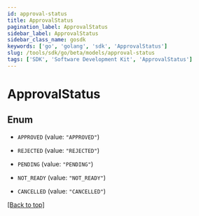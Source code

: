 ```yaml
---
id: approval-status
title: ApprovalStatus
pagination_label: ApprovalStatus
sidebar_label: ApprovalStatus
sidebar_class_name: gosdk
keywords: ['go', 'golang', 'sdk', 'ApprovalStatus'] 
slug: /tools/sdk/go/beta/models/approval-status
tags: ['SDK', 'Software Development Kit', 'ApprovalStatus']
---
```


# ApprovalStatus

## Enum


* `APPROVED` (value: `"APPROVED"`)

* `REJECTED` (value: `"REJECTED"`)

* `PENDING` (value: `"PENDING"`)

* `NOT_READY` (value: `"NOT_READY"`)

* `CANCELLED` (value: `"CANCELLED"`)


[[Back to top]](#) 


